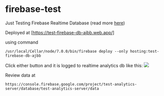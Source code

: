 # firebase-test
Just Testing Firebase Realtime Database
(read more [here](https://github.com/firebase/quickstart-js/tree/master/database))

Deployed at [https://test-firebase-db-ajbb.web.app/]

using command
```
/usr/local/Cellar/node/7.0.0/bin/firebase deploy --only hosting:test-firebase-db-ajbb
```

Click either button and it is logged to realtime analytics db like this:
![](https://i.imgur.com/aBbZePy.png)

Review data at 
```
https://console.firebase.google.com/project/test-analytics-server/database/test-analytics-server/data
```
